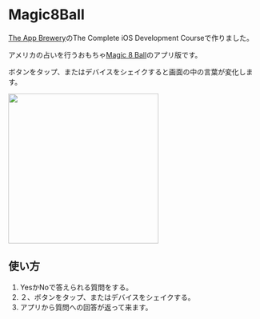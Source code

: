 # Magic8Ball
[The App Brewery](https://www.appbrewery.co)のThe Complete iOS Development Courseで作りました。

アメリカの占いを行うおもちゃ[Magic 8 Ball](https://en.wikipedia.org/wiki/Magic_8-Ball)のアプリ版です。

ボタンをタップ、またはデバイスをシェイクすると画面の中の言葉が変化します。

<img src="https://user-images.githubusercontent.com/35205886/35020153-f3b7c5d2-fb6d-11e7-8452-a115dc52c8e4.gif" width="300">

## 使い方
<ol>
  <li>YesかNoで答えられる質問をする。</li>
  <li>２、ボタンをタップ、またはデバイスをシェイクする。</li>
  <li>アプリから質問への回答が返って来ます。</li>
</ol>
